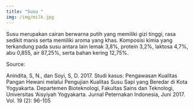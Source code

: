 ```yaml
---
title: "Susu "
img: /img/milk.jpg
---
```


Susu merupakan cairan berwarna putih yang memiliki gizi tinggi, rasa sedikit manis serta memiliki aroma yang khas. Komposisi kimia yang terkandung pada susu antara lain lemak 3,8%, protein 3,2%, laktosa 4,7%, abu 0,855, air 87,25%, serta bahan kering 12,75%.

Source:

Anindita, S, N., dan Soyi, S, D. 2017. Studi kasus: Pengawasan Kualitas Pangan Hewani melalui Pengujian Kualitas Susu Sapi yang Beredar di Kota Yogyakarta. Departemen Bioteknologi, Fakultas Sains dan Teknologi, Universitas ‘Aisyiyah Yogyakarta. Jurnal Peternakan Indonesia, Juni 2017. Vol. 19 (2): 96-105
